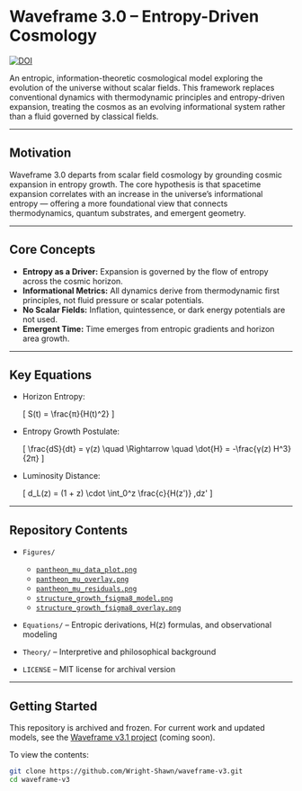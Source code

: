 # Waveframe 3.0 – Entropy-Driven Cosmology

[![DOI](https://zenodo.org/badge/DOI/10.5281/zenodo.16716686.svg)](https://doi.org/10.5281/zenodo.16716686)

An entropic, information-theoretic cosmological model exploring the evolution of the universe without scalar fields. This framework replaces conventional dynamics with thermodynamic principles and entropy-driven expansion, treating the cosmos as an evolving informational system rather than a fluid governed by classical fields.

---

## Motivation

Waveframe 3.0 departs from scalar field cosmology by grounding cosmic expansion in entropy growth. The core hypothesis is that spacetime expansion correlates with an increase in the universe’s informational entropy — offering a more foundational view that connects thermodynamics, quantum substrates, and emergent geometry.

---

## Core Concepts

- **Entropy as a Driver:** Expansion is governed by the flow of entropy across the cosmic horizon.
- **Informational Metrics:** All dynamics derive from thermodynamic first principles, not fluid pressure or scalar potentials.
- **No Scalar Fields:** Inflation, quintessence, or dark energy potentials are not used.
- **Emergent Time:** Time emerges from entropic gradients and horizon area growth.

---

## Key Equations

- Horizon Entropy:
  
  \[
  S(t) = \frac{π}{H(t)^2}
  \]

- Entropy Growth Postulate:

  \[
  \frac{dS}{dt} = γ(z)
  \quad \Rightarrow \quad
  \dot{H} = -\frac{γ(z) H^3}{2π}
  \]

- Luminosity Distance:
  
  \[
  d_L(z) = (1 + z) \cdot \int_0^z \frac{c}{H(z')} \,dz'
  \]

---

## Repository Contents

- `Figures/`
  - [`pantheon_mu_data_plot.png`](./Figures/pantheon_mu_data_plot.png)
  - [`pantheon_mu_overlay.png`](./Figures/pantheon_mu_overlay.png)
  - [`pantheon_mu_residuals.png`](./Figures/pantheon_mu_residuals.png)
  - [`structure_growth_fsigma8_model.png`](./Figures/structure_growth_fsigma8_model.png)
  - [`structure_growth_fsigma8_overlay.png`](./Figures/structure_growth_fsigma8_overlay.png)

- `Equations/` – Entropic derivations, H(z) formulas, and observational modeling
- `Theory/` – Interpretive and philosophical background
- `LICENSE` – MIT license for archival version

---

## Getting Started

This repository is archived and frozen. For current work and updated models, see the [Waveframe v3.1 project](https://github.com/Wright-Shawn/waveframe-v3.1) (coming soon).

To view the contents:

```bash
git clone https://github.com/Wright-Shawn/waveframe-v3.git
cd waveframe-v3

